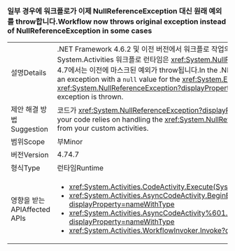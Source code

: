 ### <a name="workflow-now-throws-original-exception-instead-of-nullreferenceexception-in-some-cases"></a><span data-ttu-id="d4c40-101">일부 경우에 워크플로가 이제 NullReferenceException 대신 원래 예외를 throw합니다.</span><span class="sxs-lookup"><span data-stu-id="d4c40-101">Workflow now throws original exception instead of NullReferenceException in some cases</span></span>

|   |   |
|---|---|
|<span data-ttu-id="d4c40-102">설명</span><span class="sxs-lookup"><span data-stu-id="d4c40-102">Details</span></span>|<span data-ttu-id="d4c40-103">.NET Framework 4.6.2 및 이전 버전에서 워크플로 작업의 Execute 메서드가 <xref:System.Exception.Message> 속성에 대한 <code>null</code> 값을 가진 예외를 throw하면 System.Activities 워크플로 런타임은 <xref:System.NullReferenceException?displayProperty=name>을 throw하여 원래 예외를 마스킹합니다. .NET Framework 4.7에서는 이전에 마스크된 예외가 throw됩니다.</span><span class="sxs-lookup"><span data-stu-id="d4c40-103">In the .NET Framework 4.6.2 and earlier versions, when the Execute method of a workflow activity throws an exception with a <code>null</code> value for the <xref:System.Exception.Message> property, the System.Activities Workflow runtime throws a <xref:System.NullReferenceException?displayProperty=name>, masking the original exception.In the .NET Framework 4.7, the previously masked exception is thrown.</span></span>|
|<span data-ttu-id="d4c40-104">제안 해결 방법</span><span class="sxs-lookup"><span data-stu-id="d4c40-104">Suggestion</span></span>|<span data-ttu-id="d4c40-105">코드가 <xref:System.NullReferenceException?displayProperty=name> 처리에 의존하는 경우 사용자 지정 작업에서 throw될 수 있는 예외를 catch하도록 변경합니다.</span><span class="sxs-lookup"><span data-stu-id="d4c40-105">If your code relies on handling the <xref:System.NullReferenceException?displayProperty=name>, change it to catch the exceptions that could be thrown from your custom activities.</span></span>|
|<span data-ttu-id="d4c40-106">범위</span><span class="sxs-lookup"><span data-stu-id="d4c40-106">Scope</span></span>|<span data-ttu-id="d4c40-107">부</span><span class="sxs-lookup"><span data-stu-id="d4c40-107">Minor</span></span>|
|<span data-ttu-id="d4c40-108">버전</span><span class="sxs-lookup"><span data-stu-id="d4c40-108">Version</span></span>|<span data-ttu-id="d4c40-109">4.7</span><span class="sxs-lookup"><span data-stu-id="d4c40-109">4.7</span></span>|
|<span data-ttu-id="d4c40-110">형식</span><span class="sxs-lookup"><span data-stu-id="d4c40-110">Type</span></span>|<span data-ttu-id="d4c40-111">런타임</span><span class="sxs-lookup"><span data-stu-id="d4c40-111">Runtime</span></span>|
|<span data-ttu-id="d4c40-112">영향을 받는 API</span><span class="sxs-lookup"><span data-stu-id="d4c40-112">Affected APIs</span></span>|<ul><li><xref:System.Activities.CodeActivity.Execute(System.Activities.CodeActivityContext)?displayProperty=nameWithType></li><li><xref:System.Activities.AsyncCodeActivity.BeginExecute(System.Activities.AsyncCodeActivityContext,System.AsyncCallback,System.Object)?displayProperty=nameWithType></li><li><xref:System.Activities.AsyncCodeActivity%601.BeginExecute(System.Activities.AsyncCodeActivityContext,System.AsyncCallback,System.Object)?displayProperty=nameWithType></li><li><xref:System.Activities.WorkflowInvoker.Invoke?displayProperty=nameWithType></li></ul>|

